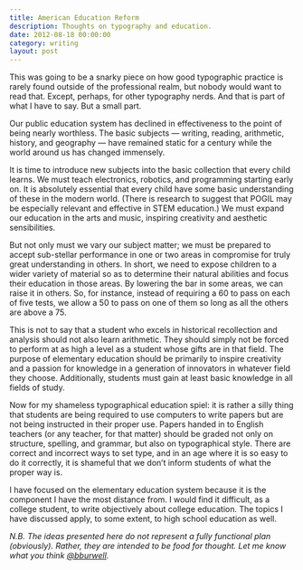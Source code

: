 ```yaml
---
title: American Education Reform
description: Thoughts on typography and education.
date: 2012-08-18 00:00:00
category: writing
layout: post
---
```


This was going to be a snarky piece on how good typographic practice is rarely found outside of the professional realm, but nobody would want to read that. Except, perhaps, for other typography nerds. And that is part of what I have to say. But a small part.

Our public education system has declined in effectiveness to the point of being nearly worthless. The basic subjects — writing, reading, arithmetic, history, and geography — have remained static for a century while the world around us has changed immensely.

It is time to introduce new subjects into the basic collection that every child learns. We must teach electronics, robotics, and programming starting early on. It is absolutely essential that every child have some basic understanding of these in the modern world. (There is research to suggest that POGIL may be especially relevant and effective in STEM education.) We must expand our education in the arts and music, inspiring creativity and aesthetic sensibilities.

But not only must we vary our subject matter; we must be prepared to accept sub-stellar performance in one or two areas in compromise for truly great understanding in others. In short, we need to expose children to a wider variety of material so as to determine their natural abilities and focus their education in those areas. By lowering the bar in some areas, we can raise it in others. So, for instance, instead of requiring a 60 to pass on each of five tests, we allow a 50 to pass on one of them so long as all the others are above a 75.

This is not to say that a student who excels in historical recollection and analysis should not also learn arithmetic. They should simply not be forced to perform at as high a level as a student whose gifts are in that field. The purpose of elementary education should be primarily to inspire creativity and a passion for knowledge in a generation of innovators in whatever field they choose. Additionally, students must gain at least basic knowledge in all fields of study.

Now for my shameless typographical education spiel: it is rather a silly thing that students are being required to use computers to write papers but are not being instructed in their proper use. Papers handed in to English teachers (or any teacher, for that matter) should be graded not only on structure, spelling, and grammar, but also on typographical style. There are correct and incorrect ways to set type, and in an age where it is so easy to do it correctly, it is shameful that we don’t inform students of what the proper way is.

I have focused on the elementary education system because it is the component I have the most distance from. I would find it difficult, as a college student, to write objectively about college education. The topics I have discussed apply, to some extent, to high school education as well.

_N.B. The ideas presented here do not represent a fully functional plan (obviously). Rather, they are intended to be food for thought. Let me know what you think [@bburwell](https://twitter.com/bburwell)._

